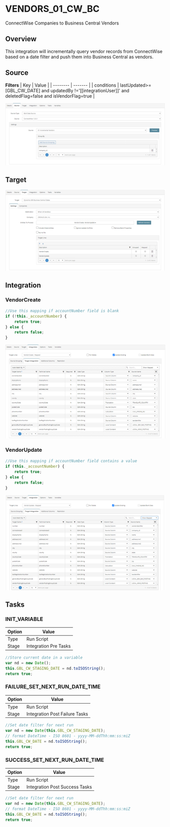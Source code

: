 # VENDORS_01_CW_BC
ConnectWise Companies to Business Central Vendors

## Overview
This integration will incrementally query vendor records from ConnectWise based on a date filter and push them into Business Central as vendors.

## Source
**Filters**
| Key    | Value |
| -------- | ------- |
| conditions | lastUpdated>=[GBL_CW_DATE] and updatedBy !='[[integrationUser]]' and deletedFlag=false and isVendorFlag=true    |

![Source](./Images/Source.png)

## Target
![Target](./Images/Target.png)

## Integration

### VendorCreate
```javascript
//Use this mapping if accountNumber field is blank
if (!this._accountNumber) {
    return true;
} else {
    return false;
} 
```
![VendorCreate](./Images/VendorCreate.png)

### VendorUpdate
```javascript
//Use this mapping if accountNumber field contains a value
if (this._accountNumber) {
    return true;
} else {
    return false;
}
```
![VednorCreate](./Images/VendorUpdate.png)

## Tasks

### INIT_VARIABLE
| Option    | Value |
| -------- | ------- |
| Type  | Run Script   |
| Stage | Integration Pre Tasks  |
```javascript
//Store current date in a variable
var nd = new Date();
this.GBL_CW_STAGING_DATE = nd.toISOString();
return true;
```

### FAILURE_SET_NEXT_RUN_DATE_TIME
| Option    | Value |
| -------- | ------- |
| Type  | Run Script   |
| Stage | Integration Post Failure Tasks  |
```javascript
//Set date filter for next run
var nd = new Date(this.GBL_CW_STAGING_DATE);
// format DateTime - ISO 8601 - yyyy-MM-ddThh:mm:ss:miZ
this.GBL_CW_DATE = nd.toISOString();
return true;
```

### SUCCESS_SET_NEXT_RUN_DATE_TIME
| Option    | Value |
| -------- | ------- |
| Type  | Run Script   |
| Stage | Integration Post Success Tasks  |
```javascript
//Set date filter for next run
var nd = new Date(this.GBL_CW_STAGING_DATE);
// format DateTime - ISO 8601 - yyyy-MM-ddThh:mm:ss:miZ
this.GBL_CW_DATE = nd.toISOString();
return true;
```